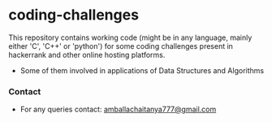# coding-challenges
This repository contains working code (might be in any language, mainly either 'C', 'C++' or 'python') for some coding challenges present in hackerrank and other online hosting platforms.
* Some of them involved in applications of Data Structures and Algorithms

### Contact
* For any queries contact: amballachaitanya777@gmail.com
